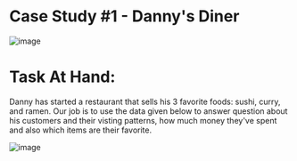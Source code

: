 # Case Study #1 - Danny's Diner

![image](https://github.com/alexmorifusa/SQL/assets/137368881/9533bb2f-0dea-4ebc-a966-51dbb54843dd)

# Task At Hand:
Danny has started a restaurant that sells his 3 favorite foods: sushi, curry, and ramen. Our job is to use the data given below to answer question about his customers and their visting patterns, how much money they've spent and also which items are their favorite.

![image](https://github.com/alexmorifusa/SQL/assets/137368881/bae701c9-c31e-4bc5-8ccc-fc4f1d1d118e)
